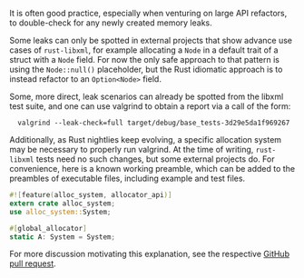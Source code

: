 It is often good practice, especially when venturing on large API refactors, to double-check for any newly created memory leaks.

Some leaks can only be spotted in external projects that show advance use cases of `rust-libxml`, for example allocating a `Node` in a default trait of a struct with a `Node` field. For now the only safe approach to that pattern is using the `Node::null()` placeholder, but the Rust idiomatic approach is to instead refactor to an `Option<Node>` field.

Some, more direct, leak scenarios can already be spotted from the libxml test suite, and one can use valgrind to obtain a report via a call of the form:

```
  valgrind --leak-check=full target/debug/base_tests-3d29e5da1f969267
```

Additionally, as Rust nightlies keep evolving, a specific allocation system may be necessary to properly run valgrind. At the time of writing, `rust-libxml` tests need no such changes, but some external projects do. For convenience, here is a known working preamble, which can be added to the preambles of executable files, including example and test files.

```rust
#![feature(alloc_system, allocator_api)]
extern crate alloc_system;
use alloc_system::System;

#[global_allocator]
static A: System = System;
```

For more discussion motivating this explanation, see the respective [GitHub pull request](https://github.com/KWARC/rust-libxml/pull/43).